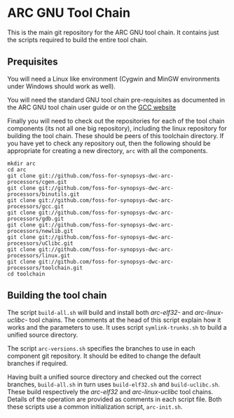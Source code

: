 ARC GNU Tool Chain
==================

This is the main git repository for the ARC GNU tool chain. It contains just
the scripts required to build the entire tool chain.

Prequisites
-----------

You will need a Linux like environment (Cygwin and MinGW environments under
Windows should work as well).

You will need the standard GNU tool chain pre-requisites as documented in the
ARC GNU tool chain user guide or on the
[GCC website](http://gcc.gnu.org/install/prerequisites.html)

Finally you will need to check out the repositories for each of the tool chain
components (its not all one big repository), including the linux repository
for building the tool chain. These should be peers of this toolchain
directory. If you have yet to check any repository out, then the following
should be appropriate for creating a new directory, `arc` with all the
components.

    mkdir arc
    cd arc
    git clone git://github.com/foss-for-synopsys-dwc-arc-processors/cgen.git
    git clone git://github.com/foss-for-synopsys-dwc-arc-processors/binutils.git
    git clone git://github.com/foss-for-synopsys-dwc-arc-processors/gcc.git
    git clone git://github.com/foss-for-synopsys-dwc-arc-processors/gdb.git
    git clone git://github.com/foss-for-synopsys-dwc-arc-processors/newlib.git
    git clone git://github.com/foss-for-synopsys-dwc-arc-processors/uClibc.git
    git clone git://github.com/foss-for-synopsys-dwc-arc-processors/linux.git
    git clone git://github.com/foss-for-synopsys-dwc-arc-processors/toolchain.git
    cd toolchain

Building the tool chain
-----------------------

The script `build-all.sh` will build and install both *arc-elf32-* and
*arc-linux-uclibc-* tool chains. The comments at the head of this script
explain how it works and the parameters to use. It uses script
`symlink-trunks.sh` to build a unified source directory.

The script `arc-versions.sh` specifies the branches to use in each component
git repository. It should be edited to change the default branches if
required.

Having built a unified source directory and checked out the correct branches,
`build-all.sh` in turn uses `build-elf32.sh` and `build-uclibc.sh`. These
build respectively the *arc-elf32* and *arc-linux-uclibc* tool chains. Details
of the operation are provided as comments in each script file. Both these
scripts use a common initialization script, `arc-init.sh`.

